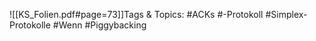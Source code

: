 
![[KS_Folien.pdf#page=73]]Tags & Topics:
   #ACKs
   #-Protokoll
   #Simplex-Protokolle
   #Wenn
   #Piggybacking